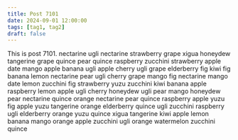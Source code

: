 ```yaml
---
title: Post 7101
date: 2024-09-01 12:00:00
tags: [tag1, tag2]
draft: false
---
```

This is post 7101.
nectarine
ugli
nectarine
strawberry
grape
xigua
honeydew
tangerine
grape
quince
pear
quince
raspberry
zucchini
strawberry
apple
date
mango
apple
banana
ugli
apple
cherry
ugli
grape
elderberry
fig
kiwi
fig
banana
lemon
nectarine
pear
ugli
cherry
grape
mango
fig
nectarine
mango
date
lemon
zucchini
fig
strawberry
yuzu
zucchini
kiwi
banana
apple
raspberry
lemon
apple
ugli
cherry
honeydew
ugli
pear
mango
honeydew
pear
nectarine
quince
orange
nectarine
pear
quince
raspberry
apple
yuzu
fig
apple
yuzu
tangerine
orange
elderberry
quince
ugli
zucchini
raspberry
ugli
elderberry
orange
yuzu
quince
xigua
tangerine
kiwi
apple
lemon
banana
mango
orange
apple
zucchini
ugli
orange
watermelon
zucchini
quince
